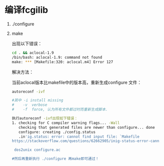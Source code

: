 # 编译fcgilib

1. ./configure

2. make

   出现以下错误：

   ```bash
   cd . && aclocal-1.9
   /bin/bash: aclocal-1.9: command not found
   make: *** [Makefile:320: aclocal.m4] Error 127
   ```

   解决方法：

   当前aclocal版本比makefile中的版本高，重新生成configure 文件：

   ```bash
   autoreconf -ivf
   
   #其中 -i install missing
   #    -v  verbose
   #    -f  force, 认为所有文件都过时而重新生成脚本.
   
   执行autoreconf -ivf出现如下错误：
   1. checking for C compiler warning flags... -Wall
      checking that generated files are newer than configure... done
      configure: creating ./config.status
      .in'ig.status: error: cannot find input file: `Makefile
   https://stackoverflow.com/questions/62662905/inig-status-error-cannot-find-input-file-makefile/68999840
   
    dos2unix configure.ac
   
   #然后再重新执行 ./configure 再make即可通过！
   ```

   